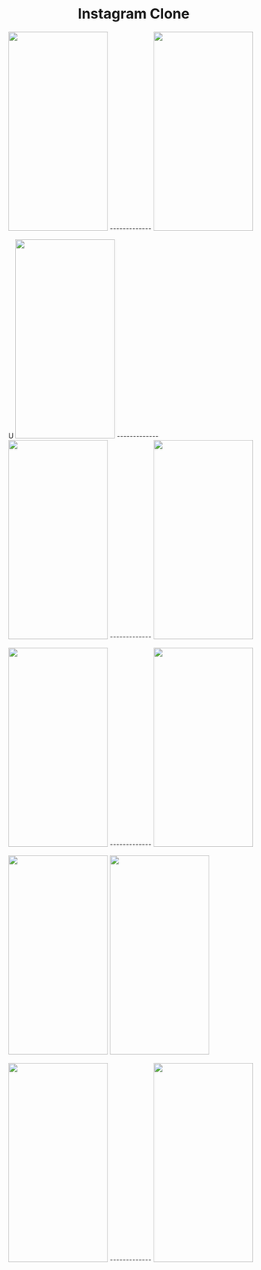 
<h1 align="center">Instagram Clone</h1> 

<img src="https://user-images.githubusercontent.com/91980956/144847698-f93566d1-4a05-4b87-88e4-b631637bb2dc.jpg" width="200" height="400" /> ------------- <img src="https://user-images.githubusercontent.com/91980956/143866868-a66c0fec-0c7b-485d-8a71-84f69ee23d41.jpg" width="200" height="400" />

U <img src="https://user-images.githubusercontent.com/91980956/142769094-f8d9e6aa-198e-4c1c-b016-720d162f863c.jpg" width="200" height="400" /> ------------- <img src="https://user-images.githubusercontent.com/91980956/141671488-08e0653c-a1fc-4ea8-8405-7b6b8753c96e.jpg" width="200" height="400" /> ------------- <img src="https://user-images.githubusercontent.com/91980956/141671807-6129a8f3-e2d7-4da2-9338-a73ef6516510.jpg" width="200" height="400" /> 

<img src="https://user-images.githubusercontent.com/91980956/141734798-d4a75461-6c59-40c7-b10c-0f721254dc23.jpg" width="200" height="400" /> ------------- <img src="https://user-images.githubusercontent.com/91980956/144427570-7306dcc0-56ba-48a8-9c61-9076afea296b.jpg" width="200" height="400" /></p>
<img src="https://user-images.githubusercontent.com/91980956/144747776-88b4bc3f-bde8-4045-a7ed-3c29699e3ee3.jpg" width="200" height="400" />
<img src="https://user-images.githubusercontent.com/91980956/144234041-d5c88e86-a3b5-4bf9-94b3-bf9dc41dd911.jpg" width="200" height="400" />

<img src="https://user-images.githubusercontent.com/91980956/142732851-031c30f6-381c-4e9b-becd-435889c30677.jpg" width="200" height="400" /> ------------- <img src="https://user-images.githubusercontent.com/91980956/142000022-3035156f-2836-4ed0-a1e0-0f002f1ce32b.jpg" width="200" height="400" /></p>




























